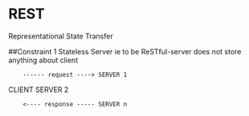 # REST
Representational State Transfer

##Constraint 1 
Stateless Server ie to be ReSTful-server does not store anything about client

        ------ request ----> SERVER 1
        
CLIENT                       SERVER 2 

        <---- response ----- SERVER n
